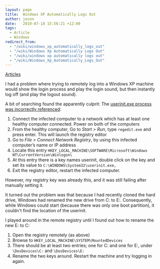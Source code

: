 ```yaml
---
layout: page
title:  Windows XP Automatically Logs Out
author: jevon
date:   2010-07-18 15:56:21 +12:00
tags:
  - Article
  - Windows
redirect_from:
  - "/wiki/windows_xp_automatically_logs_out"
  - "/wiki/Windows Xp Automatically Logs Out"
  - "/wiki/windows xp automatically logs out"
  - "/wiki/Windows_Xp_Automatically_Logs_Out"
---
```


[Articles](Articles.md)

I had a problem where trying to remotely log into a Windows XP machine would show the login process and play the login sound, but then instantly log off (and play the logout sound).

A bit of searching found the apparently culprit: The <a href="http://www.pctipsbox.com/windows-logs-off-automatically-while-login/">userinit.exe process was incorrectly referenced</a>:

1. Connect the infected computer to a network which has at least one healthy computer connected. Power on both of the computers
1. From the healthy computer, Go to _Start > Run_, type `regedit.exe` and press enter. This will launch the registry editor
1. Go to _File > Connect Network Registry_, by using this infected computer’s name or IP address
1. Locate this entry `HKEY_LOCAL_MACHINE\SOFTWARE\Microsoft\Windows NT\CurrentVersion\Winlogon\`
1. At this entry there is a key names userinit, double click on the key and set its value to `C:\WINDOWS\System32\userinit.exe,`
1. Exit the registry editor, restart the infected computer.

However, my registry key was already this, and it was still failing after manually setting it.

It turned out the problem was that because I had recently cloned the hard drive, Windows had renamed the new drive from C: to E:. Consequently, while Windows could start (because there was only one boot partition), it couldn't find the location of the userinit.

I played around in the remote registry until I found out how to rename the new E: to C:

1. Open the registry remotely (as above)
1. Browse to `HKEY_LOCAL_MACHINE\SYSTEM\MountedDevices`
1. There should be at least two entries; one for C: and one for E:, under `\DosDevices\C:` and `\DosDevices\E:`
1. Rename the two keys around. Restart the machine and try logging in again.
